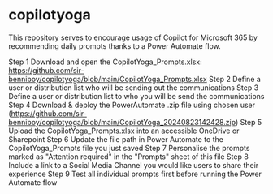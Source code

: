 # copilotyoga
This repository serves to encourage usage of Copilot for Microsoft 365 by recommending daily prompts thanks to a Power Automate flow.

Step 1	Download and open the CopilotYoga_Prompts.xlsx: https://github.com/sir-benniboy/copilotyoga/blob/main/CopilotYoga_Prompts.xlsx
Step 2	Define a user or distribution list who will be sending out the communications
Step 3	Define a user or distribution list to who you will be send the communications
Step 4	Download & deploy the PowerAutomate .zip file using chosen user (https://github.com/sir-benniboy/copilotyoga/blob/main/CopilotYoga_20240823142428.zip)
Step 5	Upload the CopilotYoga_Prompts.xlsx into an accessible OneDrive or Sharepoint
Step 6	Update the file path in Power Automate to the CopilotYoga_Prompts file you just saved
Step 7	Personalise the prompts marked as "Attention required" in the "Prompts" sheet of this file
Step 8	Include a link to a Social Media Channel you would like users to share their experience
Step 9	Test all individual prompts first before running the Power Automate flow
